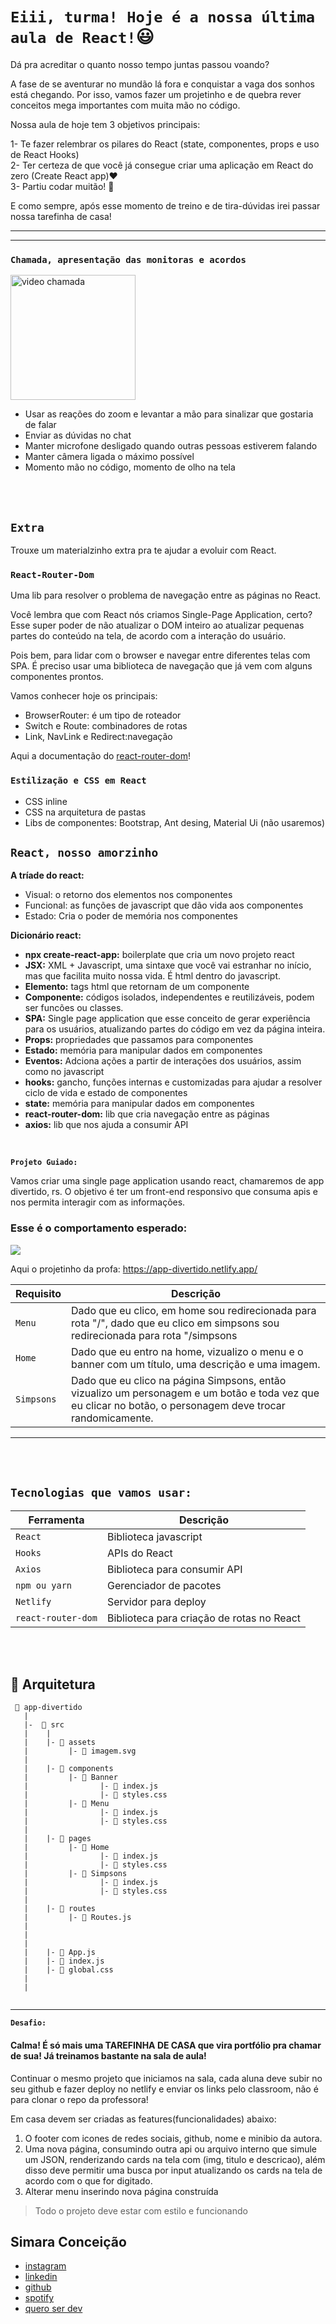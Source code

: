 # `Eiii, turma! Hoje é a nossa última aula de React!`😃

Dá pra acreditar o quanto nosso tempo juntas passou voando?

A fase de se aventurar no mundão lá fora e conquistar a vaga dos sonhos está chegando.
Por isso, vamos fazer um projetinho e de quebra rever conceitos mega importantes com muita mão no código.

Nossa aula de hoje tem 3 objetivos principais:

1- Te fazer relembrar os pilares do React (state, componentes, props e uso de React Hooks)<br>
2- Ter certeza de que você já consegue criar uma aplicação em React do zero (Create React app)❤️ <br>
3- Partiu codar muitão! 🚀

E como sempre, após esse momento de treino e de tira-dúvidas irei passar nossa tarefinha de casa!

---
------
### `Chamada, apresentação das monitoras e acordos`
<img src="https://i.pinimg.com/474x/b4/17/86/b41786b5e7627ed0c678a0ef4a62e9f6.jpg" alt="video chamada" width="200">

* Usar as reações do zoom e levantar a mão para sinalizar que gostaria de falar
* Enviar as dúvidas no chat
* Manter microfone desligado quando outras pessoas estiverem falando
* Manter câmera ligada o máximo possível
* Momento mão no código, momento de olho na tela

<br>
<br>


## `Extra`
Trouxe um materialzinho extra pra te ajudar a evoluir com React. 

### `React-Router-Dom`

Uma lib para resolver o problema de navegação entre as páginas no React. 

Você lembra que com React nós criamos Single-Page Application, certo? Esse super poder de não atualizar o DOM inteiro ao atualizar pequenas partes do conteúdo na tela, de acordo com a interação do usuário.

Pois bem, para lidar com o browser e navegar entre diferentes telas com SPA. É preciso usar uma biblioteca de navegação que já vem com alguns componentes prontos.

Vamos conhecer hoje os principais:

* BrowserRouter: é um tipo de roteador
* Switch e Route: combinadores de rotas
* Link, NavLink e Redirect:navegação

Aqui a documentação do [react-router-dom](https://reactrouter.com/web/guides/quick-start)!


### `Estilização e CSS em React`
* CSS inline
* CSS na arquitetura de pastas
* Libs de componentes: Bootstrap, Ant desing, Material Ui (não usaremos)

## `React, nosso amorzinho`

**A tríade do react:**
* Visual: o retorno dos elementos nos componentes
* Funcional: as funções de javascript que dão vida aos componentes
* Estado: Cria o poder de memória nos componentes

**Dicionário react:**
* **npx create-react-app:** boilerplate que cria um novo projeto react 
* **JSX:** XML + Javascript, uma sintaxe que você vai estranhar no início, mas que facilita muito nossa vida. É html dentro do javascript.
* **Elemento:** tags html que retornam de um componente
* **Componente:** códigos isolados, independentes e reutilizáveis, podem ser funcões ou classes.
* **SPA:** Single page application que esse conceito de gerar experiência para os usuários, atualizando partes do código em vez da página inteira.
* **Props:** propriedades que passamos para componentes
* **Estado:** memória para manipular dados em componentes
* **Eventos:** Adciona ações a partir de interações dos usuários, assim como no javascript
* **hooks:** gancho, funções internas e customizadas para ajudar a resolver ciclo de vida e estado de componentes
* **state:** memória para manipular dados em componentes
* **react-router-dom:** lib que cria navegação entre as páginas
* **axios:** lib que nos ajuda a consumir API

<br>

**`Projeto Guiado:`**

Vamos criar uma single page application usando react, chamaremos de app divertido, rs. O objetivo é ter um front-end responsivo que consuma apis e nos permita interagir com as informações.

### Esse é o comportamento esperado:

<img src="https://media.giphy.com/media/3DTVDCQuiRFbT3n72p/giphy.gif">

Aqui o projetinho da profa: https://app-divertido.netlify.app/

| Requisito | Descrição |
| --- | --- |
| `Menu` | Dado que eu clico, em home sou redirecionada para rota "/", dado que eu clico em simpsons sou redirecionada para rota "/simpsons   |
| `Home` | Dado que eu entro na home, vizualizo o menu e o banner com um título, uma descrição e uma imagem. |
| `Simpsons` | Dado que eu clico na página Simpsons, então vizualizo um personagem e um botão e toda vez que eu clicar no botão, o personagem deve trocar randomicamente. |

----
<br>
<br>

## `Tecnologias que vamos usar:`
| Ferramenta | Descrição |
| --- | --- |
| `React` | Biblioteca javascript |
| `Hooks` | APIs do React |
| `Axios` | Biblioteca para consumir API|
| `npm ou yarn` | Gerenciador de pacotes|
| `Netlify` | Servidor para deploy|
| `react-router-dom` | Biblioteca para criação de rotas no React|

<br>
<br>

## 📁 Arquitetura 

```
 📁 app-divertido
   |
   |-  📁 src
   |    |
   |    |- 📁 assets
   |         |- 📄 imagem.svg
   |
   |    |- 📁 components
   |         |- 📁 Banner 
   |                |- 📄 index.js
   |                |- 📄 styles.css
   |         |- 📁 Menu 
   |                |- 📄 index.js
   |                |- 📄 styles.css
   |
   |    |- 📁 pages
   |         |- 📁 Home 
   |                |- 📄 index.js
   |                |- 📄 styles.css
   |         |- 📁 Simpsons 
   |                |- 📄 index.js
   |                |- 📄 styles.css
   |
   |    |- 📁 routes
   |         |- 📄 Routes.js 
   |    
   |
   |
   |    |- 📄 App.js
   |    |- 📄 index.js
   |    |- 📄 global.css
   |
   |
   

```


---
**`Desafio:`**

#### Calma! É só mais uma TAREFINHA DE CASA que vira portfólio pra chamar de sua! Já treinamos bastante na sala de aula!

Continuar o mesmo projeto que iniciamos na sala, cada aluna deve subir no seu github e fazer deploy no netlify e enviar os links pelo classroom, não é para clonar o repo da professora! 

Em casa devem ser criadas as features(funcionalidades) abaixo: 

1) O footer com icones de redes sociais, github, nome e minibio da autora.
2) Uma nova página, consumindo outra api ou arquivo interno que simule um JSON, renderizando cards na tela com (img, titulo e descricao), além disso deve permitir uma busca por input atualizando os cards na tela de acordo com o que for digitado.
3) Alterar menu inserindo nova página construída


>Todo o projeto deve estar com estilo e funcionando

## Simara Conceição
- [instagram](https://www.instagram.com/simara_conceicao)
- [linkedin](https://www.linkedin.com/in/simaraconceicao/)
- [github](https://github.com/simaraconceicao)
- [spotify](https://open.spotify.com/show/59vCz4TY6tPHXW26qJknh3)
- [quero ser dev](https://queroserdev.com)
